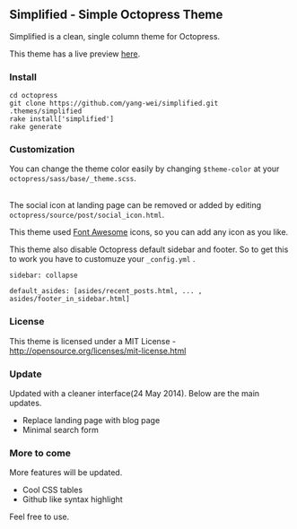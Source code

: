 ## Simplified - Simple Octopress Theme

Simplified is a clean, single column theme for Octopress.

This theme has a live preview [here](http://yangweilim.com).


### Install
```
cd octopress
git clone https://github.com/yang-wei/simplified.git .themes/simplified
rake install['simplified']
rake generate
```

### Customization
You can change the theme color easily by changing `$theme-color` at your `octopress/sass/base/_theme.scss`. <br>
 <br>

The social icon at landing page can be removed or added by editing `octopress/source/post/social_icon.html`. <br>

This theme used [Font Awesome](http://fortawesome.github.io/Font-Awesome/icons/) icons, so you can add any icon as you like. 

This theme also disable Octopress default sidebar and footer. So to get this to work you have to customuze your `_config.yml` .
```
sidebar: collapse

default_asides: [asides/recent_posts.html, ... , asides/footer_in_sidebar.html]
```


### License
This theme is licensed under a MIT License - http://opensource.org/licenses/mit-license.html

### Update
Updated with a cleaner interface(24 May 2014). Below are the main updates.
 + Replace landing page with blog page
 + Minimal search form

### More to come
More features will be updated.
 * Cool CSS tables
 * Github like syntax highlight

Feel free to use.
